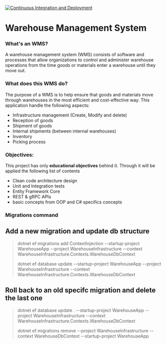 [![Continuous Integration and Deployment](https://github.com/Aesir1/WMS/actions/workflows/ci-cd.yaml/badge.svg)](https://github.com/Aesir1/WMS/actions/workflows/ci-cd.yaml)
# Warehouse Management System 
### What's an WMS?
A warehouse management system (WMS) consists of software and processes that allow organizations to control and administer warehouse operations from the time goods or materials enter a warehouse until they move out.
### What does this WMS do?
The purpose of a WMS is to help ensure that goods and materials move through warehouses in the most efficient and cost-effective way. 
This application handle the following aspects:
- Infrastructure management (Create, Modify and delete)
- Reception of goods
- Shipment of goods
- Internal shipments (between internal warehouses)
- Inventory
- Picking process
### Objectives:
This project has only **educational objectives** behind it. Through it will be applied the following list of contents
  - Clean code architecture design
  - Unit and Integration tests
  - Entity Framework Core 
  - REST & gRPC APIs
  - basic concepts from OOP and C# specifics concepts


### Migrations command
## Add a new migration and update db structure 
> dotnet ef migrations add ContextInjection  --startup-project WarehouseApp --project WarehouseInfrastructure --context WarehouseInfrastructure.Contexts.WarehouseDbContext
> 
> dotnet ef database update --startup-project WarehouseApp --project WarehouseInfrastructure --context WarehouseInfrastructure.Contexts.WarehouseDbContext

## Roll back to an old specifc migration and delete the last one
> dotnet ef database update <Migration>.<Name>  --startup-project WarehouseApp --project WarehouseInfrastructure --context WarehouseInfrastructure.Contexts.WarehouseDbContext
> 
> dotnet ef migrations remove --project WarehouseInfrastructure --context WarehouseDbContext --startup-project WarehouseApp
